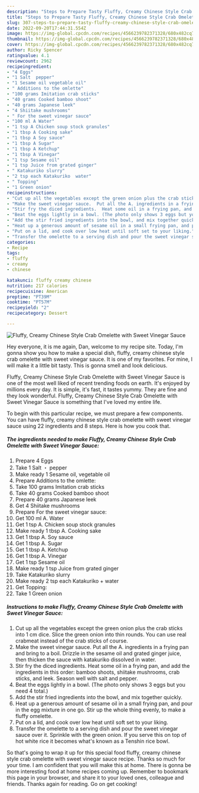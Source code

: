 ```yaml
---
description: "Steps to Prepare Tasty Fluffy, Creamy Chinese Style Crab Omelette with Sweet Vinegar Sauce"
title: "Steps to Prepare Tasty Fluffy, Creamy Chinese Style Crab Omelette with Sweet Vinegar Sauce"
slug: 307-steps-to-prepare-tasty-fluffy-creamy-chinese-style-crab-omelette-with-sweet-vinegar-sauce
date: 2022-09-20T17:44:31.554Z
image: https://img-global.cpcdn.com/recipes/4566239782371328/680x482cq70/fluffy-creamy-chinese-style-crab-omelette-with-sweet-vinegar-sauce-recipe-main-photo.jpg
thumbnail: https://img-global.cpcdn.com/recipes/4566239782371328/680x482cq70/fluffy-creamy-chinese-style-crab-omelette-with-sweet-vinegar-sauce-recipe-main-photo.jpg
cover: https://img-global.cpcdn.com/recipes/4566239782371328/680x482cq70/fluffy-creamy-chinese-style-crab-omelette-with-sweet-vinegar-sauce-recipe-main-photo.jpg
author: Ricky Spencer
ratingvalue: 4.1
reviewcount: 2962
recipeingredient:
- "4 Eggs"
- "1 Salt  pepper"
- "1 Sesame oil vegetable oil"
- " Additions to the omlette"
- "100 grams Imitation crab sticks"
- "40 grams Cooked bamboo shoot"
- "40 grams Japanese leek"
- "4 Shiitake mushrooms"
- " For the sweet vinegar sauce"
- "100 ml A Water"
- "1 tsp A Chicken soup stock granules"
- "1 tbsp A Cooking sake"
- "1 tbsp A Soy sauce"
- "1 tbsp A Sugar"
- "1 tbsp A Ketchup"
- "1 tbsp A Vinegar"
- "1 tsp Sesame oil"
- "1 tsp Juice from grated ginger"
- " Katakuriko slurry"
- "2 tsp each Katakuriko  water"
- " Topping"
- "1 Green onion"
recipeinstructions:
- "Cut up all the vegetables except the green onion plus the crab sticks into 1 cm dice. Slice the green onion into thin rounds.  You can use real crabmeat instead of the crab sticks of course."
- "Make the sweet vinegar sauce.  Put all the A. ingredients in a frying pan and bring to a boil. Drizzle in the sesame oil and grated ginger juice, then thicken the sauce with katakuriko dissolved in water."
- "Stir fry the diced ingredients.  Heat some oil in a frying pan, and add the ingredients in this order: bamboo shoots, shiitake mushrooms, crab sticks, and leek. Season well with salt and pepper."
- "Beat the eggs lightly in a bowl. (The photo only shows 3 eggs but you need 4 total.)"
- "Add the stir fried ingredients into the bowl, and mix together quickly."
- "Heat up a generous amount of sesame oil in a small frying pan, and pour in the egg mixture in one go. Stir up the whole thing evenly, to make a fluffy omelette."
- "Put on a lid, and cook over low heat until soft set to your liking."
- "Transfer the omelette to a serving dish and pour the sweet vinegar sauce over it. Sprinkle with the green onion.  If you serve this on top of hot white rice it becomes what&#39;s known as a Tenshin rice bowl."
categories:
- Recipe
tags:
- fluffy
- creamy
- chinese

katakunci: fluffy creamy chinese 
nutrition: 217 calories
recipecuisine: American
preptime: "PT39M"
cooktime: "PT57M"
recipeyield: "2"
recipecategory: Dessert

---
```



![Fluffy, Creamy Chinese Style Crab Omelette with Sweet Vinegar Sauce](https://img-global.cpcdn.com/recipes/4566239782371328/680x482cq70/fluffy-creamy-chinese-style-crab-omelette-with-sweet-vinegar-sauce-recipe-main-photo.jpg)

Hey everyone, it is me again, Dan, welcome to my recipe site. Today, I'm gonna show you how to make a special dish, fluffy, creamy chinese style crab omelette with sweet vinegar sauce. It is one of my favorites. For mine, I will make it a little bit tasty. This is gonna smell and look delicious.



Fluffy, Creamy Chinese Style Crab Omelette with Sweet Vinegar Sauce is one of the most well liked of recent trending foods on earth. It's enjoyed by millions every day. It is simple, it's fast, it tastes yummy. They are fine and they look wonderful. Fluffy, Creamy Chinese Style Crab Omelette with Sweet Vinegar Sauce is something that I've loved my entire life.


To begin with this particular recipe, we must prepare a few components. You can have fluffy, creamy chinese style crab omelette with sweet vinegar sauce using 22 ingredients and 8 steps. Here is how you cook that.

<!--inarticleads1-->

##### The ingredients needed to make Fluffy, Creamy Chinese Style Crab Omelette with Sweet Vinegar Sauce:

1. Prepare 4 Eggs
1. Take 1 Salt ・ pepper
1. Make ready 1 Sesame oil, vegetable oil
1. Prepare  Additions to the omlette:
1. Take 100 grams Imitation crab sticks
1. Take 40 grams Cooked bamboo shoot
1. Prepare 40 grams Japanese leek
1. Get 4 Shiitake mushrooms
1. Prepare  For the sweet vinegar sauce:
1. Get 100 ml A. Water
1. Get 1 tsp A. Chicken soup stock granules
1. Make ready 1 tbsp A. Cooking sake
1. Get 1 tbsp A. Soy sauce
1. Get 1 tbsp A. Sugar
1. Get 1 tbsp A. Ketchup
1. Get 1 tbsp A. Vinegar
1. Get 1 tsp Sesame oil
1. Make ready 1 tsp Juice from grated ginger
1. Take  Katakuriko slurry
1. Make ready 2 tsp each Katakuriko + water
1. Get  Topping:
1. Take 1 Green onion




<!--inarticleads2-->

##### Instructions to make Fluffy, Creamy Chinese Style Crab Omelette with Sweet Vinegar Sauce:

1. Cut up all the vegetables except the green onion plus the crab sticks into 1 cm dice. Slice the green onion into thin rounds.  You can use real crabmeat instead of the crab sticks of course.
1. Make the sweet vinegar sauce.  Put all the A. ingredients in a frying pan and bring to a boil. Drizzle in the sesame oil and grated ginger juice, then thicken the sauce with katakuriko dissolved in water.
1. Stir fry the diced ingredients.  Heat some oil in a frying pan, and add the ingredients in this order: bamboo shoots, shiitake mushrooms, crab sticks, and leek. Season well with salt and pepper.
1. Beat the eggs lightly in a bowl. (The photo only shows 3 eggs but you need 4 total.)
1. Add the stir fried ingredients into the bowl, and mix together quickly.
1. Heat up a generous amount of sesame oil in a small frying pan, and pour in the egg mixture in one go. Stir up the whole thing evenly, to make a fluffy omelette.
1. Put on a lid, and cook over low heat until soft set to your liking.
1. Transfer the omelette to a serving dish and pour the sweet vinegar sauce over it. Sprinkle with the green onion.  If you serve this on top of hot white rice it becomes what&#39;s known as a Tenshin rice bowl.




So that's going to wrap it up for this special food fluffy, creamy chinese style crab omelette with sweet vinegar sauce recipe. Thanks so much for your time. I am confident that you will make this at home. There is gonna be more interesting food at home recipes coming up. Remember to bookmark this page in your browser, and share it to your loved ones, colleague and friends. Thanks again for reading. Go on get cooking!
